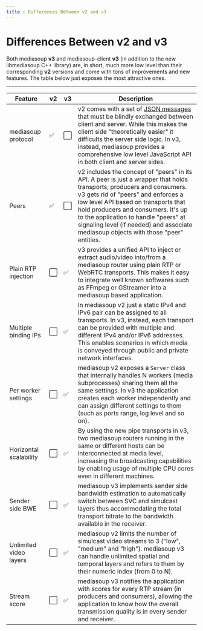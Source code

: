 ```yaml
---
title : Differences Between v2 and v3
---
```



# Differences Between v2 and v3

Both mediasoup **v3** and mediasoup-client **v3** (in addition to the new libmediasoup C++ library) are, in short, much more low level than their corresponding **v2** versions and come with tons of improvements and new features. The table below just exposes the most attractive ones.

----

<div markdown="1" class="table-wrapper L1-small L4">

Feature                 | v2 | v3 | Description
----------------------- | -- | -- | -------------------------------
mediasoup protocol      | ✅ | ⬜️ | v2 comes with a set of [JSON messages](https://mediasoup.org/documentation/v2/mediasoup-protocol/) that must be blindly exchanged between client and server. While this makes the client side "theoretically easier" it difficults the server side logic. In v3, instead, mediasoup provides a comprehensive low level JavaScript API in both client and server sides.
Peers                   | ✅ | ⬜️ | v2 includes the concept of "peers" in its API. A peer is just a wrapper that holds transports, producers and consumers. v3 gets rid of "peers" and enforces a low level API based on transports that hold producers and consumers. It's up to the application to handle "peers" at signaling level (if needed) and associate mediasoup objects with those "peer" entities.
Plain RTP injection     | ⬜️ | ✅ | v3 provides a unified API to inject or extract audio/video into/from a mediasoup router using plain RTP or WebRTC transports. This makes it easy to integrate well known softwares such as FFmpeg or GStreamer into a mediasoup based application.
Multiple binding IPs    | ⬜️ | ✅ | In mediasoup v2 just a static IPv4 and IPv6 pair can be assigned to all transports. In v3, instead, each transport can be provided with multiple and different IPv4 and/or IPv6 addresses. This enables scenarios in which media is conveyed through public and private network interfaces.
Per worker settings     | ⬜️ | ✅ | mediasoup v2 exposes a `Server` class that internally handles N workers (media subprocesses) sharing them all the same settings. In v3 the application creates each worker independently and can assign different settings to them (such as ports range, log level and so on).
Horizontal scalability  | ⬜️ | ✅ | By using the new pipe transports in v3, two mediasoup routers running in the same or different hosts can be interconnected at media level, increasing the broadcasting capabilities by enabling usage of multiple CPU cores even in different machines.
Sender side BWE         | ⬜️ | ✅ | mediasoup v3 implements sender side bandwidth estimation to automatically switch between SVC and simulcast layers thus accommodating the total transport bitrate to the bandwidth available in the receiver.
Unlimited video layers  | ⬜️ | ✅ | mediasoup v2 limits the number of simulcast video streams to 3 ("low", "medium" and "high"). mediasoup v3 can handle unlimited spatial and temporal layers and refers to them by their numeric index (from 0 to N).
Stream score            | ⬜️ | ✅ | mediasoup v3 notifies the application with scores for every RTP stream (in producers and consumers), allowing the application to know how the overall transmission quality is in every sender and receiver.

</div>
